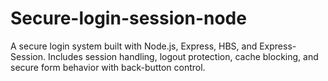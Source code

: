 # Secure-login-session-node
A secure login system built with Node.js, Express, HBS, and Express-Session. Includes session handling, logout protection, cache blocking, and secure form behavior with back-button control.
